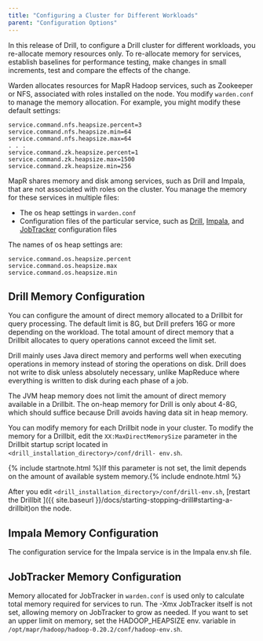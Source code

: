 ```yaml
---
title: "Configuring a Cluster for Different Workloads"
parent: "Configuration Options"
---
```

In this release of Drill, to configure a Drill cluster for different workloads, you re-allocate memory resources only. To re-allocate memory for services, establish baselines for performance testing, make changes in small increments, test and compare the effects of the change. 

Warden allocates resources for MapR Hadoop services, such as Zookeeper or NFS, associated with roles installed on the node. You modify `warden.conf` to manage the memory allocation. For example, you might modify these default settings:

    service.command.nfs.heapsize.percent=3
    service.command.nfs.heapsize.min=64
    service.command.nfs.heapsize.max=64
    . . .
    service.command.zk.heapsize.percent=1
    service.command.zk.heapsize.max=1500
    service.command.zk.heapsize.min=256

MapR shares memory and disk among services, such as Drill and Impala, that are not associated with roles on the cluster. You manage the memory for these services in multiple files:

* The os heap settings in `warden.conf`
* Configuration files of the particular service, such as [Drill](#drill-memory-configuration), [Impala](#impala-memory-configuation), and [JobTracker](#jobtracker-memory-configuration) configuration files

The names of os heap settings are:

    service.command.os.heapsize.percent
    service.command.os.heapsize.max
    service.command.os.heapsize.min

## Drill Memory Configuration
You can configure the amount of direct memory allocated to a Drillbit for
query processing. The default limit is 8G, but Drill prefers 16G or more
depending on the workload. The total amount of direct memory that a Drillbit
allocates to query operations cannot exceed the limit set.

Drill mainly uses Java direct memory and performs well when executing
operations in memory instead of storing the operations on disk. Drill does not
write to disk unless absolutely necessary, unlike MapReduce where everything
is written to disk during each phase of a job.

The JVM heap memory does not limit the amount of direct memory available in
a Drillbit. The on-heap memory for Drill is only about 4-8G, which should
suffice because Drill avoids having data sit in heap memory.

You can modify memory for each Drillbit node in your cluster. To modify the
memory for a Drillbit, edit the `XX:MaxDirectMemorySize` parameter in the
Drillbit startup script located in `<drill_installation_directory>/conf/drill-
env.sh`.

{% include startnote.html %}If this parameter is not set, the limit depends on the amount of available system memory.{% include endnote.html %}

After you edit `<drill_installation_directory>/conf/drill-env.sh`, [restart
the Drillbit
]({{ site.baseurl }}/docs/starting-stopping-drill#starting-a-drillbit)on
the node.

## Impala Memory Configuration

The configuration service for the Impala service is in the Impala env.sh file.

## JobTracker Memory Configuration

Memory allocated for JobTracker in `warden.conf` is used only to calculate total memory required for services to run. The -Xmx JobTracker itself is not set, allowing memory on JobTracker to grow as needed. If you want to set an upper limit on memory, set the HADOOP_HEAPSIZE env. variable in `/opt/mapr/hadoop/hadoop-0.20.2/conf/hadoop-env.sh`.